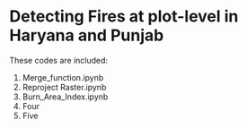 # Detecting Fires at plot-level in Haryana and Punjab

These codes are included: <br />
  1. Merge_function.ipynb <br />
  2. Reproject Raster.ipynb <br />
  3. Burn_Area_Index.ipynb <br />
  4. Four <br />
  5. Five <br />
